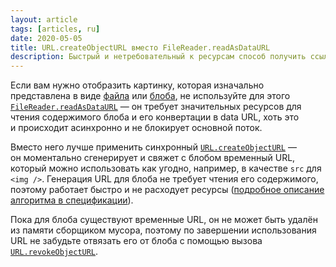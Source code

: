 ```yaml
---
layout: article
tags: [articles, ru]
date: 2020-05-05
title: URL.createObjectURL вместо FileReader.readAsDataURL
description: Быстрый и нетребовательный к ресурсам способ получить ссылку на файл или блоб.
---
```

Если вам нужно отобразить картинку, которая изначально представлена в виде [файла](https://developer.mozilla.org/en-US/docs/Web/API/File) или [блоба](https://developer.mozilla.org/en-US/docs/Web/API/Blob), не используйте для этого [`FileReader.readAsDataURL`](https://developer.mozilla.org/en-US/docs/Web/API/FileReader/readAsDataURL) — он требует значительных ресурсов для чтения содержимого блоба и его конвертации в data URL, хоть это и происходит асинхронно и не блокирует основной поток.

Вместо него лучше применить синхронный [`URL.createObjectURL`](https://developer.mozilla.org/en-US/docs/Web/API/URL/createObjectURL) — он моментально сгенерирует и свяжет с блобом временный URL, который можно использовать как угодно, например, в качестве `src` для `<img />`. Генерация URL для блоба не требует чтения его содержимого, поэтому работает быстро и не расходует ресурсы ([подробное описание алгоритма в спецификации](https://w3c.github.io/FileAPI/#url-model)).

Пока для блоба существуют временные URL, он не может быть удалён из памяти сборщиком мусора, поэтому по завершении использования URL не забудьте отвязать его от блоба с помощью вызова [`URL.revokeObjectURL`](https://developer.mozilla.org/en-US/docs/Web/API/URL/revokeObjectURL).
